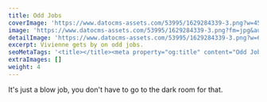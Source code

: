 ```yaml
---
title: Odd Jobs
coverImage: 'https://www.datocms-assets.com/53995/1629284339-3.png?w=450&fm=jpg&auto=compress'
image: 'https://www.datocms-assets.com/53995/1629284339-3.png?fm=jpg&auto=compress'
detailImage: 'https://www.datocms-assets.com/53995/1629284339-3.png?w=600&fm=jpg&auto=compress'
excerpt: Vivienne gets by on odd jobs.
seoMetaTags: '<title></title><meta property="og:title" content="Odd Jobs"><meta name="twitter:title" content="Odd Jobs"><meta name="description" content="It''s just a blow job, you don''t have to go to the dark room for that."><meta property="og:description" content="It''s just a blow job, you don''t have to go to the dark room for that."><meta name="twitter:description" content="It''s just a blow job, you don''t have to go to the dark room for that."><meta name="robots" content="noindex"><meta name="twitter:site" content="@xxx"><meta name="twitter:card" content="summary_large_image"><meta property="article:modified_time" content="2021-08-18T10:59:30Z"><meta property="article:published_time" content="2021-08-16T06:59:38Z"><meta property="article:publisher" content="https://www.facebook.com/xxx"><meta property="og:locale" content="en_EN"><meta property="og:type" content="article"><meta property="og:site_name" content="Vivienne Must & other stories "><meta property="og:image" content="https://www.datocms-assets.com/53995/1629284339-3.png?w=1000&fit=max&fm=jpg"><meta name="twitter:image" content="https://www.datocms-assets.com/53995/1629284339-3.png?w=1000&fit=max&fm=jpg">'
extraImages: []
weight: 4
---
```


It's just a blow job, you don't have to go to the dark room for that.